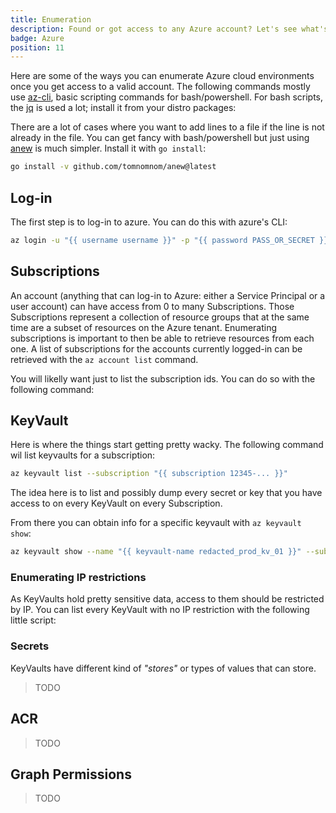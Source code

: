 ```yaml
---
title: Enumeration
description: Found or got access to any Azure account? Let's see what's next.
badge: Azure
position: 11
---
```


Here are some of the ways you can enumerate Azure cloud environments once you get access to a valid account.
The following commands mostly use [az-cli](https://docs.microsoft.com/en-us/cli/azure/install-azure-cli), basic scripting commands for bash/powershell.
For bash scripts, the [jq](https://stedolan.github.io/jq/) is used a lot; install it from your distro packages:

<smart-tabs variable="distro" :tabs="{'arch': 'Arch linux', 'deb': 'Debian / Ubuntu / Kali'}">
<template v-slot:arch>

```bash
sudo pacman -Syu jq
```

</template>
<template v-slot:deb>

```bash
sudo apt update
sudo apt install jq
```

</template>
</smart-tabs>

There are a lot of cases where you want to add lines to a file if the line is not already in the file.
You can get fancy with bash/powershell but just using [anew](https://github.com/tomnomnom/anew) is much simpler.
Install it with `go install`:

```bash
go install -v github.com/tomnomnom/anew@latest
```

## Log-in

The first step is to log-in to azure. You can do this with azure's CLI:

```bash
az login -u "{{ username username }}" -p "{{ password PASS_OR_SECRET }}" --tenant "{{ tenant 12345-... }}" {{ exra-az-login-args --sp }}
```

## Subscriptions

An account (anything that can log-in to Azure: either a Service Principal or a user account) can have access from 0 to many Subscriptions. Those Subscriptions represent a collection of resource groups that at the same time are a subset of resources on the Azure tenant. Enumerating subscriptions is important to then be able to retrieve resources from each one.
A list of subscriptions for the accounts currently logged-in can be retrieved with the `az account list` command.

You will likelly want just to list the subscription ids.
You can do so with the following command:

<smart-tabs variable="bash-vs-powershell" :tabs="{'bash': 'Bash', 'powershell': 'Powershell'}">
<template v-slot:bash>

```bash
az account list | jq -r '.[].id' | sort | uniq
```

</template>
<template v-slot:powershell>

```powershell
# TODO: Implement the powershell command
```

</template>
</smart-tabs>

## KeyVault

Here is where the things start getting pretty wacky.
The following command wil list keyvaults for a subscription:

```bash
az keyvault list --subscription "{{ subscription 12345-... }}"
```

The idea here is to list and possibly dump every secret or key that you have access to on every KeyVault on every Subscription.

<smart-tabs variable="bash-vs-powershell" :tabs="{'bash': 'Bash', 'powershell': 'Powershell'}">
<template v-slot:bash>

```bash
for SUBSCRIPTION in $(az account list | jq -r '.[].id' | sort | uniq); do
    az keyvault list --subscription "$SUBSCRIPTION" | jq -r '.[].name | sort | uniq
done
```

</template>
<template v-slot:powershell>

```powershell
# TODO: Implement the powershell command
```

</template>
</smart-tabs>

From there you can obtain info for a specific keyvault with `az keyvault show`:

```bash
az keyvault show --name "{{ keyvault-name redacted_prod_kv_01 }}" --subscription "{{ subscription 12345-... }}"
```

### Enumerating IP restrictions

As KeyVaults hold pretty sensitive data, access to them should be restricted by IP.
You can list every KeyVault with no IP restriction with the following little script:

<smart-tabs variable="bash-vs-powershell" :tabs="{'bash': 'Bash', 'powershell': 'Powershell'}">
<template v-slot:bash>

```bash
for SUBSCRIPTION in $(az account list | jq -r '.[].id' | sort | uniq); do
    for KV in $(az keyvault list --subscription "$SUBSCRIPTION" | jq -r '.[].name | sort | uniq): do
        az keyvault show --name "$KV" --subscription "$SUBSCRITPION" | jq -r 'select(.properties.networkAcls == null or (.properties.networkAcls.defaultAction == "Allow")) | .id'
    done
done
```

</template>
<template v-slot:powershell>

```powershell
# TODO: Implement the powershell command
```

</template>
</smart-tabs>

### Secrets

KeyVaults have different kind of _"stores"_ or types of values that can store.

> TODO

## ACR

> TODO

## Graph Permissions

> TODO
